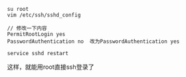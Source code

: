 ```
su root
vim /etc/ssh/sshd_config

// 修改一下内容
PermitRootLogin yes
PasswordAuthentication no  改为PasswordAuthentication yes

service sshd restart
```

这样，就能用root直接ssh登录了

